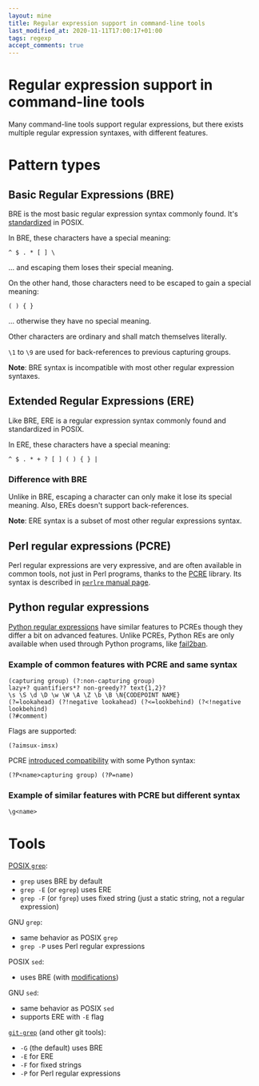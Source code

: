 ```yaml
---
layout: mine
title: Regular expression support in command-line tools
last_modified_at: 2020-11-11T17:00:17+01:00
tags: regexp
accept_comments: true
---
```


# Regular expression support in command-line tools

Many command-line tools support regular expressions, but there exists multiple regular expression syntaxes, with different features.

# Pattern types

## Basic Regular Expressions (BRE)

BRE is the most basic regular expression syntax commonly found.
It's [standardized](https://pubs.opengroup.org/onlinepubs/9699919799/basedefs/V1_chap09.html) in POSIX.

In BRE, these characters have a special meaning:

	^ $ . * [ ] \

... and escaping them loses their special meaning.

On the other hand, those characters need to be escaped to gain a special meaning:

	( ) { }

... otherwise they have no special meaning.

Other characters are ordinary and shall match themselves literally.

`\1` to `\9` are used for back-references to previous capturing groups.

**Note**: BRE syntax is incompatible with most other regular expression syntaxes.

## Extended Regular Expressions (ERE)

Like BRE, ERE is a regular expression syntax commonly found and standardized in POSIX.

In ERE, these characters have a special meaning:

	^ $ . * + ? [ ] ( ) { } |

### Difference with BRE
Unlike in BRE, escaping a character can only make it lose its special meaning.
Also, EREs doesn't support back-references.

**Note**: ERE syntax is a subset of most other regular expressions syntax.

## Perl regular expressions (PCRE)

Perl regular expressions are very expressive, and are often available in common tools, not just in Perl programs, thanks to the [PCRE](https://www.pcre.org/) library.
Its syntax is described in [`perlre` manual page](https://perldoc.perl.org/perlre).

## Python regular expressions

[Python regular expressions](https://docs.python.org/3/library/re.html#regular-expression-syntax) have similar features to PCREs though they differ a bit on advanced features.
Unlike PCREs, Python REs are only available when used through Python programs, like [fail2ban](http://www.fail2ban.org/).

### Example of common features with PCRE and same syntax

	(capturing group) (?:non-capturing group)
	lazy+? quantifiers*? non-greedy?? text{1,2}?
	\s \S \d \D \w \W \A \Z \b \B \N{CODEPOINT NAME}
	(?=lookahead) (?!negative lookahead) (?<=lookbehind) (?<!negative lookbehind)
	(?#comment)

Flags are supported:

	(?aimsux-imsx)

PCRE [introduced compatibility](https://perldoc.perl.org/perlre#PCRE/Python-Support) with some Python syntax:

	(?P<name>capturing group) (?P=name)

### Example of similar features with PCRE but different syntax

	\g<name>

# Tools

[POSIX `grep`](https://pubs.opengroup.org/onlinepubs/9699919799/utilities/grep.html):
- `grep` uses BRE by default
- `grep -E` (or `egrep`) uses ERE
- `grep -F` (or `fgrep`) uses fixed string (just a static string, not a regular expression)

GNU `grep`:
- same behavior as POSIX `grep`
- `grep -P` uses Perl regular expressions

POSIX `sed`:
- uses BRE (with [modifications](https://pubs.opengroup.org/onlinepubs/9699919799/utilities/sed.html#tag_20_116_13_02))

GNU `sed`:
- same behavior as POSIX `sed`
- supports ERE with `-E` flag

[`git-grep`](https://git-scm.com/docs/git-grep) (and other git tools):
- `-G` (the default) uses BRE
- `-E` for ERE
- `-F` for fixed strings
- `-P` for Perl regular expressions

